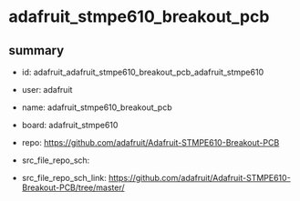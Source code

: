 # adafruit_stmpe610_breakout_pcb
 
## summary 
* id: adafruit_adafruit_stmpe610_breakout_pcb_adafruit_stmpe610
* user: adafruit
* name: adafruit_stmpe610_breakout_pcb
* board: adafruit_stmpe610
* repo: https://github.com/adafruit/Adafruit-STMPE610-Breakout-PCB



* src_file_repo_sch: 
* src_file_repo_sch_link: https://github.com/adafruit/Adafruit-STMPE610-Breakout-PCB/tree/master/




